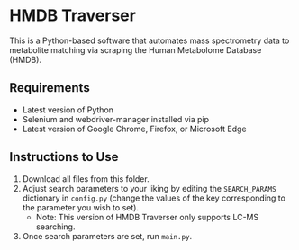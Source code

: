 # **HMDB Traverser**

This is a Python-based software that automates mass spectrometry data to metabolite matching via scraping the Human Metabolome Database (HMDB).

## **Requirements**
- Latest version of Python 
- Selenium and webdriver-manager installed via pip
- Latest version of Google Chrome, Firefox, or Microsoft Edge

## **Instructions to Use**
1. Download all files from this folder.
2. Adjust search parameters to your liking by editing the `SEARCH_PARAMS` dictionary in `config.py` (change the values of the key corresponding to the parameter you wish to set).
   - Note: This version of HMDB Traverser only supports LC-MS searching.
3. Once search parameters are set, run `main.py`.
